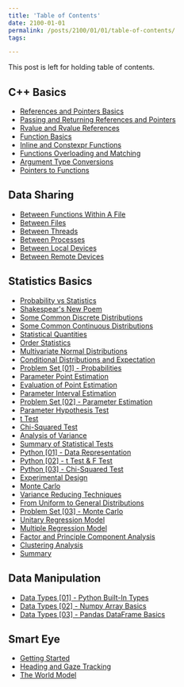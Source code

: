 ```yaml
---
title: 'Table of Contents'
date: 2100-01-01
permalink: /posts/2100/01/01/table-of-contents/
tags:

---
```


This post is left for holding table of contents. 

## C++ Basics
- [References and Pointers Basics](https://c-huang-tty.github.io/posts/2022/01/07/references-and-pointers-basics/)
- [Passing and Returning References and Pointers](https://c-huang-tty.github.io/posts/2022/01/08/passing-and-returning-references-and-pointers/)
- [Rvalue and Rvalue References](https://c-huang-tty.github.io/posts/2022/01/09/rvalue-and-rvalue-references/)
- [Function Basics](https://c-huang-tty.github.io/posts/2022/01/10/function-basics/)
- [Inline and Constexpr Functions](https://c-huang-tty.github.io/posts/2022/01/11/inline-and-constexpr-functions/)
- [Functions Overloading and Matching](https://c-huang-tty.github.io/posts/2022/01/12/functions-overloading-and-matching/)
- [Argument Type Conversions](https://c-huang-tty.github.io/posts/2022/01/12/argument-type-conversions/)
- [Pointers to Functions](https://c-huang-tty.github.io/posts/2022/01/13/pointers-to-functions/)

## Data Sharing 
- [Between Functions Within A File](https://c-huang-tty.github.io/posts/2022/01/01/data-sharing-between-functions/)
- [Between Files](https://c-huang-tty.github.io/posts/2022/01/02/data-sharing-between-files/)
- [Between Threads](https://c-huang-tty.github.io/posts/2022/01/03/data-sharing-between-threads/)
- [Between Processes](https://c-huang-tty.github.io/posts/2022/01/04/data-sharing-between-processes/)
- [Between Local Devices](https://c-huang-tty.github.io/posts/2022/01/05/data-sharing-between-local-devices/)
- [Between Remote Devices](https://c-huang-tty.github.io/posts/2022/01/06/data-sharing-between-remote-devices/)

## Statistics Basics
- [Probability vs Statistics](https://c-huang-tty.github.io/posts/2021/01/01/probability-and-statistics/)
- [Shakespear's New Poem](https://c-huang-tty.github.io/posts/2021/01/02/application-of-statistics/)
- [Some Common Discrete Distributions](https://c-huang-tty.github.io/posts/2021/01/03/some-common-discrete-distributions/)
- [Some Common Continuous Distributions](https://c-huang-tty.github.io/posts/2021/01/04/some-common-continuous-distributions/)
- [Statistical Quantities](https://c-huang-tty.github.io/posts/2021/01/05/statistical-quantities/)
- [Order Statistics](https://c-huang-tty.github.io/posts/2021/01/06/order-statistics/)
- [Multivariate Normal Distributions](https://c-huang-tty.github.io/posts/2021/01/07/multivariate-normal-distributions/)
- [Conditional Distributions and Expectation](https://c-huang-tty.github.io/posts/2021/01/08/conditonal-distributions-and-expectation/)
- [Problem Set [01] - Probabilities](https://c-huang-tty.github.io/posts/2021/01/21/problem-set-probabilities/)
- [Parameter Point Estimation](https://c-huang-tty.github.io/posts/2021/01/09/parameter-point-estimation/)
- [Evaluation of Point Estimation](https://c-huang-tty.github.io/posts/2021/01/10/evaluation-point-estimation/)
- [Parameter Interval Estimation](https://c-huang-tty.github.io/posts/2021/01/11/parameter-interval-estimation/)
- [Problem Set [02] - Parameter Estimation](https://c-huang-tty.github.io/posts/2021/01/22/problem-set-parameter-estimation/)
- [Parameter Hypothesis Test](https://c-huang-tty.github.io/posts/2021/01/12/parameter-hypothesis-test/)
- [t Test](https://c-huang-tty.github.io/posts/2021/01/13/t-test/)
- [Chi-Squared Test](https://c-huang-tty.github.io/posts/2021/01/14/chi-squared-test/)
- [Analysis of Variance](https://c-huang-tty.github.io/posts/2021/01/15/analysis-of-variance/)
- [Summary of Statistical Tests](https://c-huang-tty.github.io/posts/2021/01/16/summary-of-statistical-tests/)
- [Python [01] - Data Representation](https://c-huang-tty.github.io/posts/2021/01/17/statistics-python-data-representation/)
- [Python [02] - t Test & F Test](https://c-huang-tty.github.io/posts/2021/01/18/statistics-python-t-F-test/)
- [Python [03] - Chi-Squared Test](https://c-huang-tty.github.io/posts/2021/01/19/statistics-chi-squared-test/)
- [Experimental Design](https://c-huang-tty.github.io/posts/2021/01/20/experimental-design/)
- [Monte Carlo](https://c-huang-tty.github.io/posts/2021/01/23/monte-carlo/)
- [Variance Reducing Techniques](https://c-huang-tty.github.io/posts/2021/01/24/variance-reducing-techniques/)
- [From Uniform to General Distributions](https://c-huang-tty.github.io/posts/2021/01/25/from-uniform-to-general-distributions/)
- [Problem Set [03] - Monte Carlo](https://c-huang-tty.github.io/posts/2021/01/26/problem-set-monte-carlo/)
- [Unitary Regression Model](https://c-huang-tty.github.io/posts/2021/01/27/unitary-regression-model/)
- [Multiple Regression Model](https://c-huang-tty.github.io/posts/2021/01/28/multiple-regression-model/)
- [Factor and Principle Component Analysis](https://c-huang-tty.github.io/posts/2021/01/29/factor-principle-component-analysis/)
- [Clustering Analysis](https://c-huang-tty.github.io/posts/2021/01/30/clustering-analysis/)
- [Summary](https://c-huang-tty.github.io/posts/2021/01/31/summary/)

## Data Manipulation
- [Data Types [01] - Python Built-In Types](https://c-huang-tty.github.io/posts/2021/02/01/python-data-types/)
- [Data Types [02] - Numpy Array Basics](https://c-huang-tty.github.io/posts/2021/02/02/numpy-array-basics/)
- [Data Types [03] - Pandas DataFrame Basics](https://c-huang-tty.github.io/posts/2021/02/03/pandas-dataframe-basics/)

## Smart Eye
- [Getting Started](https://c-huang-tty.github.io/posts/2021/12/01/smart-eye-getting-started/)
- [Heading and Gaze Tracking](https://c-huang-tty.github.io/posts/2021/12/02/smart-eye-heading-and-gaze-tracking/)
- [The World Model](https://c-huang-tty.github.io/posts/2021/12/03/smart-eye-world-model/)
